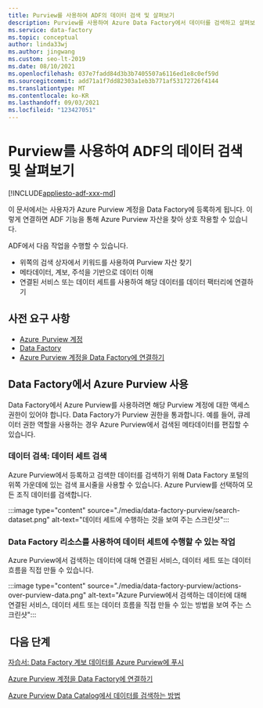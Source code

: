 ```yaml
---
title: Purview를 사용하여 ADF의 데이터 검색 및 살펴보기
description: Purview를 사용하여 Azure Data Factory에서 데이터를 검색하고 살펴보는 방법 알아보기.
ms.service: data-factory
ms.topic: conceptual
author: linda33wj
ms.author: jingwang
ms.custom: seo-lt-2019
ms.date: 08/10/2021
ms.openlocfilehash: 037e7fadd84d3b3b7405507a6116ed1e8c0ef59d
ms.sourcegitcommit: add71a1f7dd82303a1eb3b771af53172726f4144
ms.translationtype: MT
ms.contentlocale: ko-KR
ms.lasthandoff: 09/03/2021
ms.locfileid: "123427051"
---
```

# <a name="discover-and-explore-data-in-adf-using-purview"></a>Purview를 사용하여 ADF의 데이터 검색 및 살펴보기

[!INCLUDE[appliesto-adf-xxx-md](includes/appliesto-adf-xxx-md.md)]

이 문서에서는 사용자가 Azure Purview 계정을 Data Factory에 등록하게 됩니다. 이렇게 연결하면 ADF 기능을 통해 Azure Purview 자산을 찾아 상호 작용할 수 있습니다. 

ADF에서 다음 작업을 수행할 수 있습니다. 
- 위쪽의 검색 상자에서 키워드를 사용하여 Purview 자산 찾기 
- 메타데이터, 계보, 주석을 기반으로 데이터 이해 
- 연결된 서비스 또는 데이터 세트를 사용하여 해당 데이터를 데이터 팩터리에 연결하기 

## <a name="prerequisites"></a>사전 요구 사항 

- [Azure  Purview 계정](../purview/create-catalog-portal.md) 
- [Data Factory](./quickstart-create-data-factory-portal.md) 
- [Azure Purview 계정을 Data Factory에 연결하기](./connect-data-factory-to-azure-purview.md) 

## <a name="using-azure-purview-in-data-factory"></a>Data Factory에서 Azure Purview 사용 

Data Factory에서 Azure Purview를 사용하려면 해당 Purview 계정에 대한 액세스 권한이 있어야 합니다. Data Factory가 Purview 권한을 통과합니다. 예를 들어, 큐레이터 권한 역할을 사용하는 경우 Azure Purview에서 검색된 메타데이터를 편집할 수 있습니다. 

### <a name="data-discovery-search-datasets"></a>데이터 검색: 데이터 세트 검색 

Azure Purview에서 등록하고 검색한 데이터를 검색하기 위해 Data Factory 포털의 위쪽 가운데에 있는 검색 표시줄을 사용할 수 있습니다. Azure Purview를 선택하여 모든 조직 데이터를 검색합니다. 

:::image type="content" source="./media/data-factory-purview/search-dataset.png" alt-text="데이터 세트에 수행하는 것을 보여 주는 스크린샷":::

### <a name="actions-that-you-can-perform-over-datasets-with-data-factory-resources"></a>Data Factory 리소스를 사용하여 데이터 세트에 수행할 수 있는 작업 
Azure Purview에서 검색하는 데이터에 대해 연결된 서비스, 데이터 세트 또는 데이터 흐름을 직접 만들 수 있습니다.

:::image type="content" source="./media/data-factory-purview/actions-over-purview-data.png" alt-text="Azure Purview에서 검색하는 데이터에 대해 연결된 서비스, 데이터 세트 또는 데이터 흐름을 직접 만들 수 있는 방법을 보여 주는 스크린샷":::

##  <a name="nextsteps"></a>다음 단계 

[자습서: Data Factory 계보 데이터를 Azure Purview에 푸시](turorial-push-lineage-to-purview.md)

[Azure Purview 계정을 Data Factory에 연결하기](connect-data-factory-to-azure-purview.md) 

[Azure Purview Data Catalog에서 데이터를 검색하는 방법](../purview/how-to-search-catalog.md)